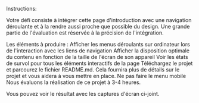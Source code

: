 Instructions:

Votre défi consiste à intégrer cette page d'introduction avec une navigation déroulante et à la rendre aussi proche que possible du design. Une grande partie de l'évaluation est réservée à la précision de l'intégration.

Les éléments à produire :
Afficher les menus déroulants sur ordinateur lors de l'interaction avec les liens de navigation
Afficher la disposition optimale du contenu en fonction de la taille de l'écran de son appareil
Voir les états de survol pour tous les éléments interactifs de la page
Téléchargez le projet et parcourez le fichier README.md. Cela fournira plus de détails sur le projet et vous aidera à vous mettre en place.
Ne pas faire le menu mobile
Nous évaluons la réalisation de ce projet à 3-4 heures.

Vous pouvez voir le résultat avec les captures d'écran ci-joint.
